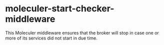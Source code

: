 # moleculer-start-checker-middleware
This Moleculer middleware ensures that the broker will stop in case one or more of its services did not start in due time.
